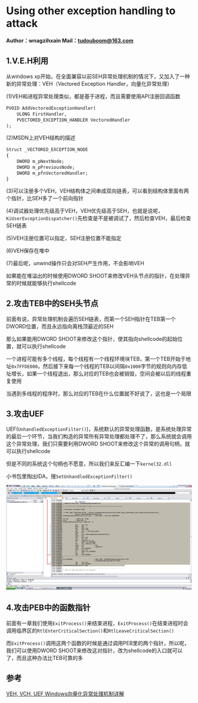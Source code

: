 # Using other exception handling to attack

**Author：wnagzihxain
Mail：tudouboom@163.com**

## 1.V.E.H利用
从windows xp开始，在全面兼容以前SEH异常处理机制的情况下，又加入了一种新的异常处理：VEH（Vectored Exception Handler，向量化异常处理）

(1)VEH和进程异常处理类似，都是基于进程，而且需要使用API注册回调函数
```
PVOID AddVectoredExceptionHandler(
	ULONG FirstHandler,
	PVECTORED_EXCEPTION_HANDLER VectoredHandler
);
```

(2)MSDN上对VEH结构的描述
```
Struct _VECTORED_EXCEPTION_NODE
{
	DWORD m_pNextNode;
	DWORD m_pPreviousNode;
	DWORD m_pfnVectoredHandler;
}
```

(3)可以注册多个VEH，VEH结构体之间串成双向链表，可以看到结构体里面有两个指针，比SEH多了一个前向指针

(4)调试器处理优先级高于VEH，VEH优先级高于SEH，也就是说呢，`KiUserExceptionDispatcher()`先检查是不是被调试了，然后检查VEH，最后检查SEH链表

(5)VEH注册位置可以指定，SEH注册位置不能指定

(6)VEH保存在堆中

(7)最后呢，unwind操作只会对SEH产生作用，不会影响VEH

如果能在堆溢出的时候使用DWORD SHOOT来修改VEH头节点的指针，在处理异常的时候就能够执行shellcode

## 2.攻击TEB中的SEH头节点
前面有说，异常处理机制会遍历SEH链表，而第一个SEH指针在TEB第一个DWORD位置，而且永远指向离栈顶最近的SEH

那么如果能用DWORD SHOOT来修改这个指针，使其指向shellcode的起始位置，就可以执行shellcode

一个进程可能有多个线程，每个线程有一个线程环境块TEB，第一个TEB开始于地址`0x7FFDE000`，然后接下来每一个线程的TEB以间隔`0x1000`字节的规则向内存低址增长，如果一个线程退出，那么对应的TEB也会被销毁，空间会被以后的线程重复使用

当遇到多线程的程序时，那么对应的TEB在什么位置就不好说了，这也是一个局限

## 3.攻击UEF
UEF(`UnhandledExceptionFilter()`)，系统默认的异常处理函数，是系统处理异常的最后一个环节，当我们构造的异常所有异常处理都处理不了，那么系统就会调用这个异常处理，我们只需要利用DWORD SHOOT来修改这个异常的调用句柄，就可以执行shellcode

但是不同的系统这个句柄也不愿意，所以我们来反汇编一下`kernel32.dll`

小书包里掏出IDA，搜`SetUnhandledExceptionFilter()`

![](Image/1.png)

## 4.攻击PEB中的函数指针
前面有一章我们使用`ExitProcess()`来结束进程，`ExitProcess()`在结束进程时会调用临界区的`RtlEnterCriticalSection()`和`RtlLeaveCriticalSection()`

而`ExitProcess()`调用这两个函数的时候是通过调用PEB里的两个指针，所以呢，我们可以使用DWORD SHOOT来修改这对指针，改为shellcode的入口就可以了，而且这种办法比TEB可靠的多

## 参考
[VEH, VCH, UEF Windows向量化异常处理机制详解](http://blog.csdn.net/mycsersoft/article/details/33307655)